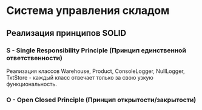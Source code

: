 # Система управления складом

## Реализация принципов SOLID

### S - Single Responsibility Principle (Принцип единственной ответственности)
Реализация классов Warehouse, Product, ConsoleLogger, NullLogger, TxtStore - каждый класс отвечает только за свою узкую функциональность.

### O - Open Closed Principle (Принцип открытости/закрытости)
